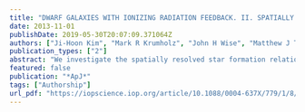 ```yaml
---
title: "DWARF GALAXIES WITH IONIZING RADIATION FEEDBACK. II. SPATIALLY RESOLVED STAR FORMATION RELATION"
date: 2013-11-01
publishDate: 2019-05-30T20:07:09.371064Z
authors: ["Ji-Hoon Kim", "Mark R Krumholz", "John H Wise", "Matthew J Turk", "Nathan J Goldbaum", "Tom Abel"]
publication_types: ["2"]
abstract: "We investigate the spatially resolved star formation relation using a galactic disk formed in a comprehensive high-resolution (3.8 pc) simulation. Our new implementation of stellar feedback includes ionizing radiation as well as supernova explosions, and we handle ionizing radiation by solving the radiative transfer equation rather than by a subgrid model. Photoheating by stellar radiation stabilizes gas against Jeans fragmentation, reducing the star formation rate (SFR). Because we have self-consistently calculated the location of ionized gas, we are able to make simulated, spatially resolved observations of star formation tracers, such as H$α$ emission. We can also observe how stellar feedback manifests itself in the correlation between ionized and molecular gas. Applying our techniques to the disk in a galactic halo of 2.3 $times$ 1011 M ☉, we find that the correlation between SFR density (estimated from mock H$α$ emission) and H2 density shows large scatter, especially at high resolutions of ≲75 pc that are comparable to the size of giant molecular clouds (GMCs). This is because an aperture of GMC size captures only particular stages of GMC evolution and because H$α$ traces hot gas around star-forming regions and is displaced from the H2 peaks themselves. By examining the evolving environment around star clusters, we speculate that the breakdown of the traditional star formation laws of the Kennicutt-Schmidt type at small scales is further aided by a combination of stars drifting from their birthplaces and molecular clouds being dispersed via stellar feedback."
featured: false
publication: "*ApJ*"
tags: ["Authorship"]
url_pdf: "https://iopscience.iop.org/article/10.1088/0004-637X/779/1/8/meta"
---
```


